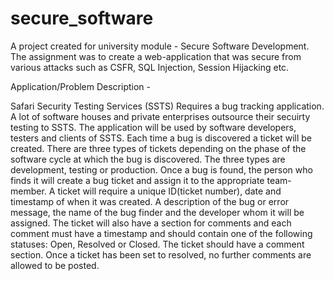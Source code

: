 # secure_software
A project created for university module - Secure Software Development. The assignment was to create a web-application that was secure from various attacks such as CSFR, SQL Injection, Session Hijacking etc.

Application/Problem Description -

Safari Security Testing Services (SSTS) Requires a bug tracking application. A lot of software houses and private enterprises outsource their secuirty testing to SSTS. The application will be used by software developers, testers and clients of SSTS. Each time a bug is discovered a ticket will be created. There are three types of tickets depending on the phase of the software cycle at which the bug is discovered. The three types are development, testing or production. Once a bug is found, the person who finds it will create a bug ticket and assign it to the appropriate team-member. A ticket will require a unique ID(ticket number), date and timestamp of when it was created. A description of the bug or error message, the name of the bug finder and the developer whom it will be assigned. The ticket will also have a section for comments and each comment must have a timestamp and should contain one of the following statuses: Open, Resolved or Closed. The ticket should have a comment section. Once a ticket has been set to resolved, no further comments are allowed to be posted.

